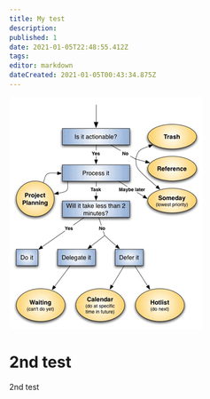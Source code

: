 ```yaml
---
title: My test
description: 
published: 1
date: 2021-01-05T22:48:55.412Z
tags: 
editor: markdown
dateCreated: 2021-01-05T00:43:34.875Z
---
```


![gtd.gif](/gtd.gif)

# 2nd test
2nd test